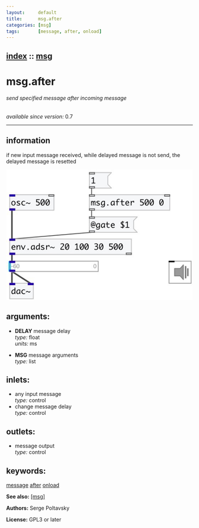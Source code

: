 ```yaml
---
layout:     default
title:      msg.after
categories: [msg]
tags:       [message, after, onload]
---
```

[index](index.html) :: [msg](category_msg.html)
---

# msg.after

###### send specified message after incoming message

*available since version:* 0.7

---


## information
if new input message received, while delayed message is not send, the delayed message is resetted


[![example](../examples/img/msg.after.jpg)](../examples/pd/msg.after.pd)



## arguments:

* **DELAY**
message delay<br>
_type:_ float<br>
_units:_ ms<br>

* **MSG**
message arguments<br>
_type:_ list<br>







## inlets:

* any input message<br>
_type:_ control
* change message delay<br>
_type:_ control



## outlets:

* message output<br>
_type:_ control



## keywords:

[message](keywords/message.html)
[after](keywords/after.html)
[onload](keywords/onload.html)



**See also:**
[\[msg\]](msg.html)




**Authors:** Serge Poltavsky




**License:** GPL3 or later





